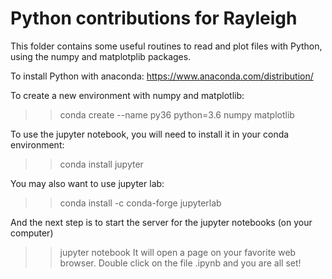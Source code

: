 Python contributions for Rayleigh 
=================================

This folder contains some useful routines to read and plot files with Python,
using the numpy and matplotplib packages.

To install Python with anaconda: 
https://www.anaconda.com/distribution/

To create a new environment with numpy and matplotlib:
>> conda create --name py36 python=3.6 numpy matplotlib 

To use the jupyter notebook, you will need to install it in your conda environment:
>> conda install jupyter

You may also want to use jupyter lab:
>> conda install -c conda-forge jupyterlab

And the next step is to start the server for the jupyter notebooks (on your computer)
>> jupyter notebook
It will open a page on your favorite web browser. Double click on the file .ipynb
and you are all set!


